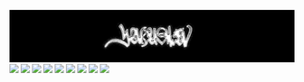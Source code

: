 ![Header](https://github.com/yakush3v/yakush3v/blob/main/assets/header.png)
<img src="https://img.shields.io/badge/'_₊_˚_✧-black?style=for-the-badge"/> <img src="https://img.shields.io/badge/1С_Предприятие-black?style=for-the-badge"/> <img src="https://img.shields.io/badge/HTML-black?style=for-the-badge&logo=html5&logoColor=white"/> <img src="https://img.shields.io/badge/CSS-black?style=for-the-badge&logo=css3&logoColor=white"/> <img src="https://img.shields.io/badge/git-black?style=for-the-badge&logo=git&logoColor=white"/> <img src="https://img.shields.io/badge/github-black?style=for-the-badge&logo=github&logoColor=white"/> <img src="https://img.shields.io/badge/python-black?style=for-the-badge&logo=python&logoColor=white"/> <img src="https://img.shields.io/badge/linux-black?style=for-the-badge&logo=linux&logoColor=white"/> <img src="https://img.shields.io/badge/✧_˚_₊_'-black?style=for-the-badge"/>
